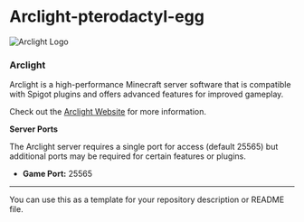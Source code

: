 # Arclight-pterodactyl-egg

![Arclight Logo](https://github.com/JAYEDGAMER/Arclight-pterodactyl-egg/raw/main/arclightlogo.jpg)

### Arclight

Arclight is a high-performance Minecraft server software that is compatible with Spigot plugins and offers advanced features for improved gameplay. 

Check out the [Arclight Website](https://arclightmc.org) for more information.

**Server Ports**

The Arclight server requires a single port for access (default 25565) but additional ports may be required for certain features or plugins.

- **Game Port:** 25565

---

You can use this as a template for your repository description or README file.
